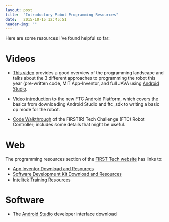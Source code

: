 ```yaml
---
layout: post
title:  "Introductory Robot Programming Resources"
date:   2015-10-15 12:45:51
header-img: ""
---
```

Here are some resources I've found helpful so far:

# Videos

- [This video](https://www.youtube.com/watch?v=Jgv5nVbtuls) provides a good overview of the programming landscape
and talks about the 3 different approaches to programming the robot this year (pre-written code, MIT App-Inventor, and full JAVA using [Android Studio](http://developer.android.com/training/index.html).

- [Video introduction](https://youtu.be/UtKbbi31PWc) to the new FTC Android Platform, which covers the basics from downloading Android Studio and ftc_sdk to writing a basic op mode for the robot.

- [Code Walkthrough](https://youtu.be/a-aXZ9bLNQA) of the FIRST(R) Tech Challenge (FTC) Robot Controller; includes some details that might be useful.

# Web

The programming resources section of the [FIRST Tech website](http://www.usfirst.org/roboticsprograms/ftc/team-resources) has links to:

- [App Inventor Download and Resources](http://frc-events.usfirst.org/2015/ftcimages)
- [Software Development Kit Download and Resources](https://github.com/ftctechnh/ftc_app)
- [Intelitek Training Resources](http://first.intelitek.com)

# Software

- The [Android Studio](https://developer.android.com/sdk/index.html) developer interface download
